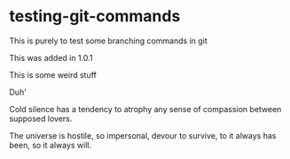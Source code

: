 # testing-git-commands
 This is purely to test some branching commands in git

This was added in 1.0.1

This is some weird stuff

Duh'

Cold silence has a tendency to atrophy any sense of compassion between supposed lovers.

The universe is hostile, so impersonal, devour to survive, to it always has been, so it always will.
